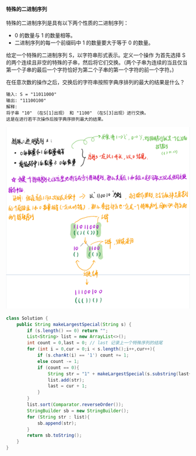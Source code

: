

#### 特殊的二进制序列

特殊的二进制序列是具有以下两个性质的二进制序列：

- 0 的数量与 1 的数量相等。
- 二进制序列的每一个前缀码中 1 的数量要大于等于 0 的数量。

给定一个特殊的二进制序列 S，以字符串形式表示。定义一个操作 为首先选择 S 的两个连续且非空的特殊的子串，然后将它们交换。（两个子串为连续的当且仅当第一个子串的最后一个字符恰好为第二个子串的第一个字符的前一个字符。)

在任意次数的操作之后，交换后的字符串按照字典序排列的最大的结果是什么？

```
输入: S = "11011000"
输出: "11100100"
解释:
将子串 "10" （在S[1]出现） 和 "1100" （在S[3]出现）进行交换。
这是在进行若干次操作后按字典序排列最大的结果。
```

![image-20220808101030911](分治.assets/image-20220808101030911.png)

```java
class Solution {
    public String makeLargestSpecial(String s) {
        if (s.length() == 0) return "";
        List<String> list = new ArrayList<>();
        int count = 0,last = 0; // last 记录上一个特殊序列的结尾
        for (int i = 0,cur = 0;i < s.length();i++,cur++){
            if (s.charAt(i) == '1') count += 1;
            else count -= 1;
            if (count == 0){
                String str = "1" + makeLargestSpecial(s.substring(last+1,cur)) + "0"; // 分治 递归
                list.add(str);
                last = cur + 1;
            }
        }
        list.sort(Comparator.reverseOrder());
        StringBuilder sb = new StringBuilder();
        for (String str : list){
            sb.append(str);
        }
        return sb.toString();
    }
}
```

